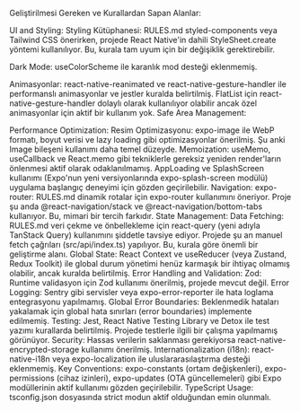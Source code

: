 Geliştirilmesi Gereken ve Kurallardan Sapan Alanlar:

UI and Styling:
Styling Kütüphanesi: RULES.md styled-components veya Tailwind CSS önerirken, projede React Native'in dahili StyleSheet.create yöntemi kullanılıyor. Bu, kurala tam uyum için bir değişiklik gerektirebilir.
<!-- Responsive Design: useWindowDimensions gibi araçlarla ekran boyutlarına duyarlı tasarım prensipleri daha aktif kullanılabilir. -->
Dark Mode: useColorScheme ile karanlık mod desteği eklenmemiş.
<!-- Accessibility (a11y): ARIA rolleri ve native erişilebilirlik propları ile erişilebilirlik standartlarına uyum sağlanması belirtilmiş; bu konuda özel bir çalışma yapılmamış görünüyor. -->
Animasyonlar: react-native-reanimated ve react-native-gesture-handler ile performanslı animasyonlar ve jestler kuralda belirtilmiş. FlatList için react-native-gesture-handler dolaylı olarak kullanılıyor olabilir ancak özel animasyonlar için aktif bir kullanım yok.
Safe Area Management:
<!-- SafeAreaProvider'ın App.tsx içinde en üst seviyede kullanılıp kullanılmadığı kontrol edilmeli. -->
<!-- Kaydırılabilir içerikler için ScrollView yerine SafeAreaScrollView kullanımı önerilmiş. -->
Performance Optimization:
Resim Optimizasyonu: expo-image ile WebP formatı, boyut verisi ve lazy loading gibi optimizasyonlar önerilmiş. Şu anki Image bileşeni kullanımı daha temel düzeyde.
Memoization: useMemo, useCallback ve React.memo gibi tekniklerle gereksiz yeniden render'ların önlenmesi aktif olarak odaklanılmamış.
AppLoading ve SplashScreen kullanımı (Expo'nun yeni versiyonlarında expo-splash-screen modülü) uygulama başlangıç deneyimi için gözden geçirilebilir.
Navigation:
expo-router: RULES.md dinamik rotalar için expo-router kullanımını öneriyor. Proje şu anda @react-navigation/stack ve @react-navigation/bottom-tabs kullanıyor. Bu, mimari bir tercih farkıdır.
State Management:
Data Fetching: RULES.md veri çekme ve önbellekleme için react-query (yeni adıyla TanStack Query) kullanımını şiddetle tavsiye ediyor. Projede şu an manuel fetch çağrıları (src/api/index.ts) yapılıyor. Bu, kurala göre önemli bir geliştirme alanı.
Global State: React Context ve useReducer (veya Zustand, Redux Toolkit) ile global durum yönetimi henüz karmaşık bir ihtiyaç olmamış olabilir, ancak kuralda belirtilmiş.
Error Handling and Validation:
Zod: Runtime validasyon için Zod kullanımı önerilmiş, projede mevcut değil.
Error Logging: Sentry gibi servisler veya expo-error-reporter ile hata loglama entegrasyonu yapılmamış.
Global Error Boundaries: Beklenmedik hataları yakalamak için global hata sınırları (error boundaries) implemente edilmemiş.
Testing:
Jest, React Native Testing Library ve Detox ile test yazımı kurallarda belirtilmiş. Projede testlerle ilgili bir çalışma yapılmamış görünüyor.
Security:
Hassas verilerin saklanması gerekiyorsa react-native-encrypted-storage kullanımı önerilmiş.
Internationalization (i18n):
react-native-i18n veya expo-localization ile uluslararasılaştırma desteği eklenmemiş.
Key Conventions:
expo-constants (ortam değişkenleri), expo-permissions (cihaz izinleri), expo-updates (OTA güncellemeleri) gibi Expo modüllerinin aktif kullanımı gözden geçirilebilir.
TypeScript Usage:
tsconfig.json dosyasında strict modun aktif olduğundan emin olunmalı.
<!-- Syntax and Formatting:
Prettier kullanımı package.json dosyasında ve proje ayarlarında kontrol edilmeli. -->
